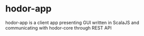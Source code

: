 # hodor-app 
hodor-app is a client app presenting GUI written in ScalaJS and communicating with hodor-core through REST API
